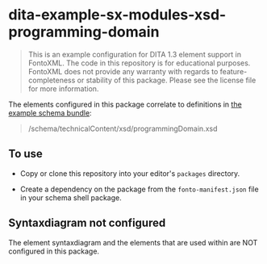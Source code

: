 # dita-example-sx-modules-xsd-programming-domain

> This is an example configuration for DITA 1.3 element support in FontoXML. The code in this repository is for
  educational purposes. FontoXML does not provide any warranty with regards to feature-completeness or stability of this
  package. Please see the license file for more information.

The elements configured in this package correlate to definitions in [the example schema bundle](
https://github.com/fontoxml/dita-example-schema-bundle):

> /schema/technicalContent/xsd/programmingDomain.xsd

## To use

- Copy or clone this repository into your editor's `packages` directory.

- Create a dependency on the package from the `fonto-manifest.json` file in your schema shell package.

## Syntaxdiagram not configured

The element syntaxdiagram and the elements that are used within are NOT configured in this package.
